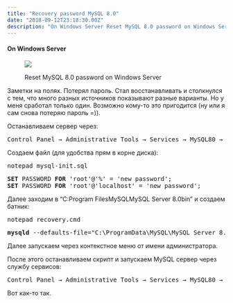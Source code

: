 ```yaml
---
title: "Recovery password MySQL 8.0"
date: "2018-09-12T23:18:30.00Z"
description: "On Windows Server Reset MySQL 8.0 password on Windows Server  Заметки на полях. Потерял пароль. Стал восстанавливать и столкнулс"
---
```


<!--kg-card-begin: html--><h4>On Windows Server</h4>
<figure class="wp-caption">
<p><img data-width="1280" data-height="720" src="https://cdn-images-1.medium.com/max/800/1*Pd6gh0I_4fXqpjeJvn9saA.jpeg"><figcaption class="wp-caption-text">Reset MySQL 8.0 password on Windows Server</figcaption></figure>
<p>Заметки на полях. Потерял пароль. Стал восстанавливать и столкнулся с тем, что много разных источников показывают разные варианты. Но у меня сработал только один. Возможно кому-то это пригодится (ну или я сам снова потеряю пароль =)).</p>
<p>Останавливаем сервер через:</p>
<pre>Control Panel → Administrative Tools → Services → MySQL80 → [stop]</pre>
<p>Создаем файл (для удобства прям в корне диска):</p>
<pre>notepad mysql-init.sql</pre>
<pre><strong>SET</strong> PASSWORD <strong>FOR</strong> 'root'@'%' = 'new password';<br><strong>SET</strong> PASSWORD <strong>FOR</strong> 'root'@'localhost' = 'new password';</pre>
<p>Далее заходим в “C:Program FilesMySQLMySQL Server 8.0bin” и создаем батник:</p>
<pre>notepad recovery.cmd</pre>
<pre><strong>mysqld</strong> --defaults-file="C:\ProgramData\MySQL\MySQL Server 8.0\my.ini" --init-file="C:\mysql-init.sql" --console</pre>
<p>Далее запускаем через контекстное меню от имени администратора.</p>
<p>После этого останавливаем скрипт и запускаем MySQL сервер через службу сервисов:</p>
<pre>Control Panel → Administrative Tools → Services → MySQL80 → [start]</pre>
<p>Вот как-то так.</p>
<!--kg-card-end: html-->

